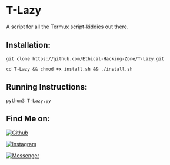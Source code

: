 # T-Lazy
A script for all the Termux script-kiddies out there.

## Installation:

`git clone https://github.com/Ethical-Hacking-Zone/T-Lazy.git`

`cd T-Lazy && chmod +x install.sh && ./install.sh`

## Running Instructions:

`python3 T-Lazy.py`

## Find Me on:

[![Github](https://img.shields.io/badge/Github-0Riddle0-green?style=for-the-badge&logo=github)](https://github.com/0Riddle0)

[![Instagram](https://img.shields.io/badge/Insta-%40itamohsen-red?style=for-the-badge&logo=instagram)](https://www.instagram.com/itamohsen)

[![Messenger](https://img.shields.io/badge/Chat-Messenger-blue?style=for-the-badge&logo=messenger)](https://m.me/bbrruuxx)